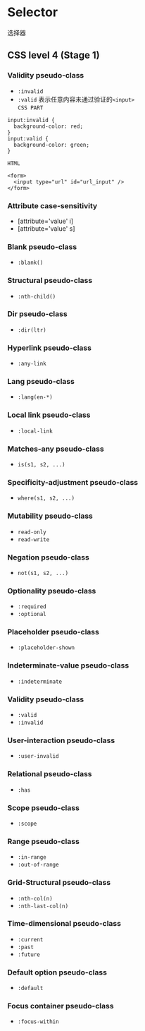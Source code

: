 # Selector
选择器

## CSS level 4 (Stage 1)
### Validity pseudo-class
+ `:invalid`
+ `:valid`
表示任意内容未通过验证的`<input>`   
`CSS PART`
```
input:invalid {
  background-color: red;
}
input:valid {
  background-color: green;
}
```
`HTML`
```
<form>
  <input type="url" id="url_input" />
</form>
```

### Attribute case-sensitivity
+ [attribute='value' i]
+ [attribute='value' s]

### Blank pseudo-class
+ `:blank()`

### Structural pseudo-class
+ `:nth-child()`

### Dir pseudo-class
+ `:dir(ltr)`

### Hyperlink pseudo-class
+ `:any-link`

### Lang pseudo-class
+ `:lang(en-*)`

### Local link pseudo-class
+ `:local-link`

### Matches-any pseudo-class
+ `is(s1, s2, ...)`

### Specificity-adjustment pseudo-class
+ `where(s1, s2, ...)`

### Mutability pseudo-class
+ `read-only`
+ `read-write`

### Negation pseudo-class
+ `not(s1, s2, ...)`

### Optionality pseudo-class
+ `:required`
+ `:optional`

### Placeholder pseudo-class
+ `:placeholder-shown`

### Indeterminate-value pseudo-class
+ `:indeterminate`

### Validity pseudo-class
+ `:valid`
+ `:invalid`

### User-interaction pseudo-class
+ `:user-invalid`

### Relational pseudo-class
+ `:has`

### Scope pseudo-class
+ `:scope`

### Range pseudo-class
+ `:in-range`
+ `:out-of-range`

### Grid-Structural pseudo-class
+ `:nth-col(n)`
+ `:nth-last-col(n)`

### Time-dimensional pseudo-class
+ `:current`
+ `:past`
+ `:future`

### Default option pseudo-class
+ `:default`

### Focus container pseudo-class
+ `:focus-within`